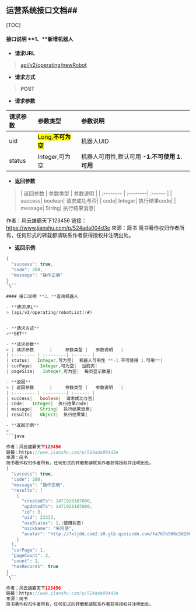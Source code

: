 ## 运营系统接口文档##

[TOC]

#### 接口说明 **1、**新增机器人

- **请求URL**
> [api/v2/operating/newRobot](#)

- **请求方式** 
>**POST**

- **请求参数**
>
 | 请求参数      |     参数类型 |   参数说明   |
| :-------- | :--------| :------ |
| uid|  <mark>Long,**不可为空**</mark>|  机器人UID|
| status|   Integer,可为空|  机器人可用性,默认可用  **-1.不可使用 1.可用**|

- **返回参数**
> | 返回参数      |     参数类型 |   参数说明   |
| :-------- | :--------| :------ |
| success|   boolean|  请求成功与否|
| code|   Integer|  执行结果code|
| message|   String|  执行结果消息|

作者：风云雄霸天下123456
链接：https://www.jianshu.com/p/524ada004d3e
來源：简书
简书著作权归作者所有，任何形式的转载都请联系作者获得授权并注明出处。
- **返回示例**
>    
```java 
{
  "success": true,
  "code": 200,
  "message": "操作正确"
}
`\``

#### 接口说明 **2、**查询机器人

- **请求URL**
> [api/v2/operating/robotList](#)


- **请求方式** 
>**GET**

- **请求参数**
> | 请求参数      |     参数类型 |   参数说明   |
| :-------- | :--------| :------ |
| status|   Integer,可为空|  机器人可用性 **-1.不可使用 1.可用**|
| curPage|   Integer,可为空|  当前页|
| pageSize|   Integer,可为空|  每页显示数量|

- **返回**
> | 返回参数      |     参数类型 |   参数说明   |
| :-------- | :--------| :------ |
| success|   boolean|  请求成功与否|
| code|   Integer|  执行结果code|
| message|   String|  执行结果消息|
| results|   Object|  执行结果集|

- **返回示例**
>    
```java

作者：风云雄霸天下123456
链接：https://www.jianshu.com/p/524ada004d3e
來源：简书
简书著作权归作者所有，任何形式的转载都请联系作者获得授权并注明出处。
{
  "success": true,
  "code": 200,
  "message": "操作正确",
  "results": [
    {
      "createdTs": 1471928107000,
      "updatedTs": 1471928107000,
      "id": 3,
      "uid": 23333,
      "useStatus": 1,(使用状态)
      "nickName": "朱阿便",
      "avatar": "http://7xljdd.com2.z0.glb.qiniucdn.com/fa767b500c58206f5f213a0fe4187e47.jpg"
    }
  ],
  "curPage": 1,
  "pageCount": 2,
  "count": 2,
  "hasRecords": true
}
`\``

作者：风云雄霸天下123456
链接：https://www.jianshu.com/p/524ada004d3e
來源：简书
简书著作权归作者所有，任何形式的转载都请联系作者获得授权并注明出处。
